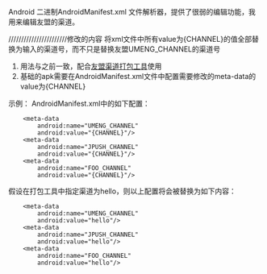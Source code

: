 Android 二进制AndroidManifest.xml 文件解析器，提供了很弱的编辑功能，我用来编辑友盟的渠道。


///////////////////////修改的内容
将xml文件中所有value为{CHANNEL}的值全部替换为输入的渠道号，而不只是替换友盟UMENG_CHANNEL的渠道号

1. 用法与之前一致，配合[友盟渠道打包工具](https://github.com/umeng/umeng-muti-channel-build-tool)使用
2. 基础的apk需要在AndroidManifest.xml文件中配置需要修改的meta-data的value为{CHANNEL}


示例：
AndroidManifest.xml中的如下配置：

        <meta-data
            android:name="UMENG_CHANNEL"
            android:value="{CHANNEL}"/>
        <meta-data
            android:name="JPUSH_CHANNEL"
            android:value="{CHANNEL}"/>
        <meta-data
            android:name="FOO_CHANNEL"
            android:value="{CHANNEL}"/>

假设在打包工具中指定渠道为hello，则以上配置将会被替换为如下内容：

        <meta-data
            android:name="UMENG_CHANNEL"
            android:value="hello"/>
        <meta-data
            android:name="JPUSH_CHANNEL"
            android:value="hello"/>
        <meta-data
            android:name="FOO_CHANNEL"
            android:value="hello"/>
